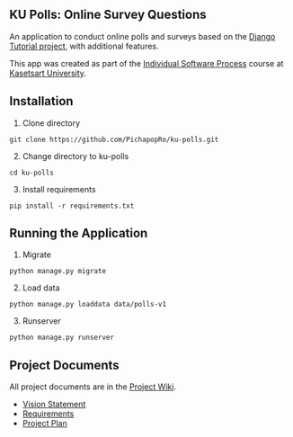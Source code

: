 ## KU Polls: Online Survey Questions 

An application to conduct online polls and surveys based
on the [Django Tutorial project](https://docs.djangoproject.com/en/5.1/intro/tutorial01/), with
additional features.

This app was created as part of the [Individual Software Process](
https://cpske.github.io/ISP) course at [Kasetsart University](https://www.ku.ac.th).

## Installation

1. Clone directory
```
git clone https://github.com/PichapopRo/ku-polls.git 
```
2. Change directory to ku-polls
```
cd ku-polls
```
3. Install requirements
```
pip install -r requirements.txt
```


## Running the Application
1. Migrate
```
python manage.py migrate
```
2. Load data
```
python manage.py loaddata data/polls-v1
```
3. Runserver
```
python manage.py runserver
```

## Project Documents

All project documents are in the [Project Wiki](../../wiki/Home).

- [Vision Statement](../../wiki/Vision%20Statement)
- [Requirements](../../wiki/Requirements)
- [Project Plan](../../wiki/Project%20Plan)
